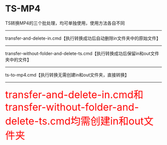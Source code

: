 # TS-MP4
TS转换MP4的三个批处理，均可单独使用，使用方法各自不同
<hr>transfer-and-delete-in.cmd【执行转换成功后自动删除in文件夹中的原始文件】
<hr>transfer-without-folder-and-delete-ts.cmd【执行转换成功后保留in和out文件夹中的文件】
<hr>ts-to-mp4.cmd【执行转换无需创建in和out文件夹，直接转换】
<hr><font size="6" color="red">transfer-and-delete-in.cmd和transfer-without-folder-and-delete-ts.cmd均需创建in和out文件夹</font>
